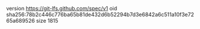version https://git-lfs.github.com/spec/v1
oid sha256:78b2c446c776ba65b81de432d6b52294b7d3e6842a6c511a10f3e7265a689526
size 1815
